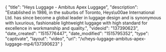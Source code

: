 {
    "title": "Heys Luggage - Ambitus Apex Luggage",
    "description": "Established in 1986, in the suburbs of Toronto, Heys\u00ae International Ltd. has since become a global leader in luggage design and is synonymous with luxurious, fashionable lightweight luggage with high standard for excellence in workmanship and quality.",
    "videoid": "137390623",
    "date_created": "1515776447",
    "date_modified": "1515795352",
    "type": "captivate",
    "layout": "video",
    "url": "\/v\/heys-luggage-ambitus-apex-luggage-mp4\/137390623"
}